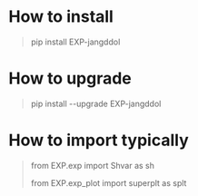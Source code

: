 # How to install
> pip install EXP-jangddol

# How to upgrade 
> pip install --upgrade EXP-jangddol

# How to import typically
> from EXP.exp import Shvar as sh
> 
> from EXP.exp_plot import superplt as splt
